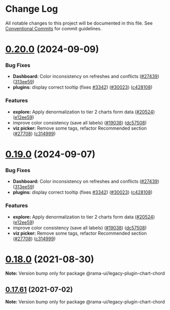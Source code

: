 <!--
  Licensed to the Apache Software Foundation (ASF) under one
  or more contributor license agreements.  See the NOTICE file
  distributed with this work for additional information
  regarding copyright ownership.  The ASF licenses this file
  to you under the Apache License, Version 2.0 (the
  "License"); you may not use this file except in compliance
  with the License.  You may obtain a copy of the License at

    http://www.apache.org/licenses/LICENSE-2.0

  Unless required by applicable law or agreed to in writing,
  software distributed under the License is distributed on an
  "AS IS" BASIS, WITHOUT WARRANTIES OR CONDITIONS OF ANY
  KIND, either express or implied.  See the License for the
  specific language governing permissions and limitations
  under the License.
-->

# Change Log

All notable changes to this project will be documented in this file.
See [Conventional Commits](https://conventionalcommits.org) for commit guidelines.

# [0.20.0](https://github.com/iamjpsingh/rama/compare/v2021.41.0...v0.20.0) (2024-09-09)

### Bug Fixes

- **Dashboard:** Color inconsistency on refreshes and conflicts ([#27439](https://github.com/iamjpsingh/rama/issues/27439)) ([313ee59](https://github.com/iamjpsingh/rama/commit/313ee596f5435894f857d72be7269d5070c8c964))
- **plugins:** display correct tooltip (fixes [#3342](https://github.com/iamjpsingh/rama/issues/3342)) ([#30023](https://github.com/iamjpsingh/rama/issues/30023)) ([c428108](https://github.com/iamjpsingh/rama/commit/c428108713b3e9185978a7b3cb2a12a5ec6bc99d))

### Features

- **explore:** Apply denormalization to tier 2 charts form data ([#20524](https://github.com/iamjpsingh/rama/issues/20524)) ([e12ee59](https://github.com/iamjpsingh/rama/commit/e12ee59b13822241dca8d8015f1222c477edd4f3))
- improve color consistency (save all labels) ([#19038](https://github.com/iamjpsingh/rama/issues/19038)) ([dc57508](https://github.com/iamjpsingh/rama/commit/dc575080d7e43d40b1734bb8f44fdc291cb95b11))
- **viz picker:** Remove some tags, refactor Recommended section ([#27708](https://github.com/iamjpsingh/rama/issues/27708)) ([c314999](https://github.com/iamjpsingh/rama/commit/c3149994ac0d4392e0462421b62cd0c034142082))

# [0.19.0](https://github.com/iamjpsingh/rama/compare/v2021.41.0...v0.19.0) (2024-09-07)

### Bug Fixes

- **Dashboard:** Color inconsistency on refreshes and conflicts ([#27439](https://github.com/iamjpsingh/rama/issues/27439)) ([313ee59](https://github.com/iamjpsingh/rama/commit/313ee596f5435894f857d72be7269d5070c8c964))
- **plugins:** display correct tooltip (fixes [#3342](https://github.com/iamjpsingh/rama/issues/3342)) ([#30023](https://github.com/iamjpsingh/rama/issues/30023)) ([c428108](https://github.com/iamjpsingh/rama/commit/c428108713b3e9185978a7b3cb2a12a5ec6bc99d))

### Features

- **explore:** Apply denormalization to tier 2 charts form data ([#20524](https://github.com/iamjpsingh/rama/issues/20524)) ([e12ee59](https://github.com/iamjpsingh/rama/commit/e12ee59b13822241dca8d8015f1222c477edd4f3))
- improve color consistency (save all labels) ([#19038](https://github.com/iamjpsingh/rama/issues/19038)) ([dc57508](https://github.com/iamjpsingh/rama/commit/dc575080d7e43d40b1734bb8f44fdc291cb95b11))
- **viz picker:** Remove some tags, refactor Recommended section ([#27708](https://github.com/iamjpsingh/rama/issues/27708)) ([c314999](https://github.com/iamjpsingh/rama/commit/c3149994ac0d4392e0462421b62cd0c034142082))

# [0.18.0](https://github.com/apache-rama/rama-ui/compare/v0.17.87...v0.18.0) (2021-08-30)

**Note:** Version bump only for package @rama-ui/legacy-plugin-chart-chord

## [0.17.61](https://github.com/apache-rama/rama-ui/compare/v0.17.60...v0.17.61) (2021-07-02)

**Note:** Version bump only for package @rama-ui/legacy-plugin-chart-chord
